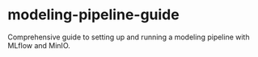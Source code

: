 # modeling-pipeline-guide
Comprehensive guide to setting up and running a modeling pipeline with MLflow and MinIO.
